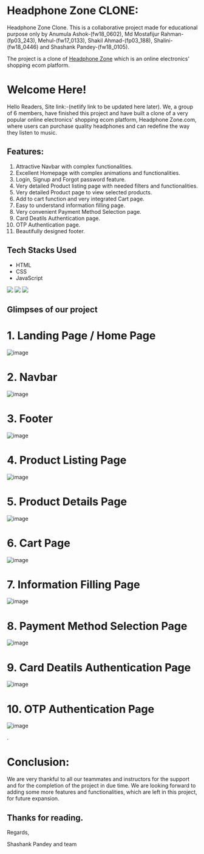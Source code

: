 # Headphone Zone CLONE:
Headphone Zone Clone.
This is a collaborative project made for educational purpose only by Anumula Ashok-(fw18_0602), Md Mostafijur Rahman-(fp03_243), Mehul-(fw17_0133), Shakil Ahmad-(fp03_188), Shalini-(fw18_0446) and Shashank Pandey-(fw18_0105). 

The project is a clone of [Headphone Zone](https://www.headphonezone.in/) which is an online electronics' shopping ecom platform.

# Welcome Here!
Hello Readers,
Site link:-(netlify link to be updated here later).
We, a group of 6 members, have finished this project and have built a clone of a very popular online electronics' shopping ecom platform, Headphone Zone.com, where users can purchase quality headphones and can redefine the way they listen to music. 


## Features:
1. Attractive Navbar with complex functionalities.
2. Excellent Homepage with complex animations and functionalities. 
3. Login, Signup and Forgot password feature.
4. Very detailed Product listing page with needed filters and functionalities.
5. Very detailed Product page to view selected products.
6. Add to cart function and very integrated Cart page.
7. Easy to understand information filling page.
8. Very convenient Payment Method Selection page.
9. Card Deatils Authentication page.
10. OTP Authentication page.
11. Beautifully designed footer. 



## Tech Stacks Used
- HTML
- CSS
- JavaScript

<p>
   <img src="https://img.icons8.com/color/64/000000/javascript.png"/>
   <img src="https://img.icons8.com/color/64/000000/html-5.png"/>
   <img src="https://img.icons8.com/color/64/000000/css3.png" />
   
</p>


## Glimpses of our project
# 1. Landing Page / Home Page

![image](https://github.com/iammostak/headphonezone.in/blob/main/readme_images/Screenshot%20(97).png?raw=true)




# 2. Navbar

![image](https://github.com/iammostak/headphonezone.in/blob/main/readme_images/Screenshot%20(98).png?raw=true)




# 3. Footer

![image](https://github.com/iammostak/headphonezone.in/blob/main/readme_images/Screenshot%20(106).png?raw=true)




# 4. Product Listing Page 

![image](https://github.com/iammostak/headphonezone.in/blob/main/readme_images/Screenshot%20(105).png?raw=true)




# 5. Product Details Page 

![image](https://github.com/iammostak/headphonezone.in/blob/main/readme_images/Screenshot%20(103).png?raw=true)




# 6. Cart Page 

![image](https://github.com/iammostak/headphonezone.in/blob/main/readme_images/Screenshot%20(104).png?raw=true)




# 7. Information Filling Page

![image](https://github.com/iammostak/headphonezone.in/blob/main/readme_images/Screenshot%20(99).png?raw=true)



# 8. Payment Method Selection Page 

![image](https://github.com/iammostak/headphonezone.in/blob/main/readme_images/Screenshot%20(100).png?raw=true)



# 9. Card Deatils Authentication Page

![image](https://github.com/iammostak/headphonezone.in/blob/main/readme_images/Screenshot%20(101).png?raw=true)




# 10. OTP Authentication Page

![image](https://github.com/iammostak/headphonezone.in/blob/main/readme_images/Screenshot%20(102).png?raw=true)


.


# Conclusion:
We are very thankful to all our teammates and instructors for the support and for the completion of the project in due time. We are looking forward to adding some more features and functionalities, which are left in this project, for future expansion.

## Thanks for reading.

Regards,

Shashank Pandey and team

